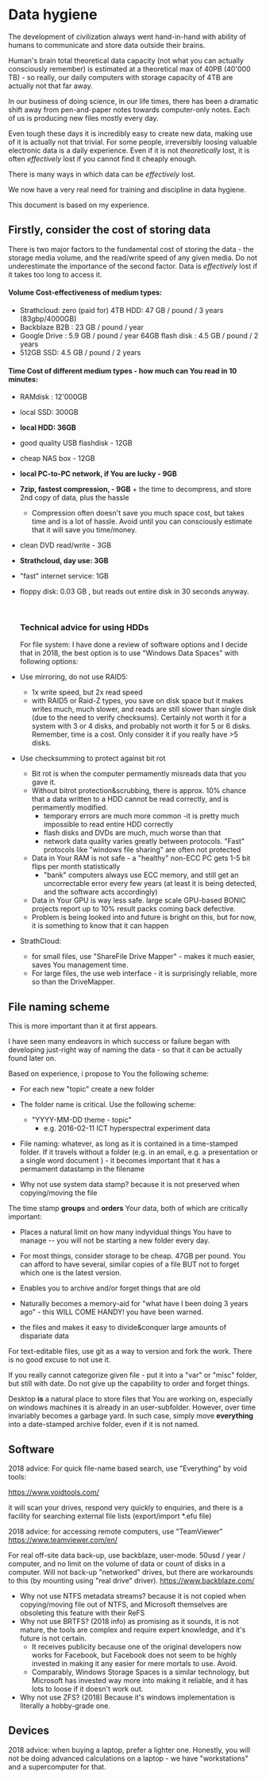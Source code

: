 # Data hygiene

The development of civilization always went hand-in-hand with ability of humans to communicate and store data outside their brains.

Human's brain total theoretical data capacity (not what you can actually consciously remember) is estimated at a theoretical max of 40PB (40'000 TB) - so really, our daily computers with storage capacity of 4TB are actually not that far away.

In our business of doing science, in our life times, there has been a dramatic shift away from pen-and-paper notes towards computer-only notes. Each of us is producing new files mostly every day. 

Even tough these days it is incredibly easy to create new data, making use of it is actually not that trivial. For some people, irreversibly loosing valuable electronic data is a daily experience. Even if it is not *theoretically* lost, it is often *effectively* lost if you cannot find it cheaply enough.

There is many ways in which data can be *effectively* lost. 

We now have a very real need for training and discipline in data hygiene.

This document is based on my experience.

## Firstly, consider the cost of storing data

There is two major factors to the fundamental cost of storing the data - the storage media volume, and the read/write speed of any given media. Do not underestimate the importance of the second factor. Data is *effectively* lost if it takes too long to access it.

#### Volume Cost-effectiveness of medium types:

* Strathcloud:                        zero (paid for)
	 4TB HDD:  			      47 GB / pound /  3 years   (83gbp/4000GB)
* Backblaze B2B :                 23 GB / pound / year
* Google Drive :                  5.9 GB / pound / year
	 64GB flash disk : 		  4.5 GB / pound / 2 years
* 512GB SSD:                     4.5 GB / pound / 2 years

#### Time Cost of different medium types -  how much can You read in 10 minutes:

* RAMdisk : 12'000GB

* local SSD: 300GB

* **local HDD: 36GB**

* good quality USB flashdisk - 12GB

* cheap NAS box - 12GB

* **local PC-to-PC network, if You are lucky - 9GB**

* **7zip, fastest compression,  - 9GB** + the time to decompress, and store 2nd copy of data, plus the hassle
  * Compression often doesn't save you much space cost, but takes time and is a lot of hassle. Avoid until you can consciously estimate that it will save you time/money.

* clean DVD read/write - 3GB

* **Strathcloud, day use: 3GB**

* "fast" internet service: 1GB

* floppy disk: 0.03 GB ,  but reads out entire disk in 30 seconds anyway.

  ​

  ### Technical advice for using HDDs 

  For file system: I have done a review of software options and I decide that in 2018, the best option is to use "Windows Data Spaces" with following options:


* Use mirroring, do not use RAID5:
  * 1x write speed, but 2x read speed
  * with RAID5 or Raid-Z types, you save on disk space but it makes writes much, much slower, and reads are still slower than single disk (due to the need to verify checksums). Certainly not worth it for a system with 3 or 4 disks, and probably not worth it for 5 or 6 disks. Remember, time is a cost. Only consider it if you really have >5 disks.
* Use checksumming to protect against bit rot
  * Bit rot is when the computer permamently misreads data that you gave it.
  * Without bitrot protection&scrubbing, there is approx. 10% chance that a data written to a HDD cannot be read correctly, and is permamently modified.
    * temporary errors are much more common -it is pretty much impossible to read entire HDD correctly
    * flash disks and DVDs are much, much worse than that
    * network data quality varies greatly between protocols. "Fast" protocols like "windows file sharing" are often not protected
  * Data in Your RAM is not safe - a "healthy" non-ECC PC gets 1-5 bit flips per month statistically
    * "bank" computers always use ECC memory, and still get an uncorrectable error every few years (at least it is being detected, and the software acts accordingly)
  * Data in Your GPU is way less safe. large scale GPU-based BONIC projects report up to 10% result packs coming back defective.
  * Problem is being looked into and future is bright on this, but for now, it is something to know that it can happen


* StrathCloud:
  * for small files, use "ShareFile Drive Mapper" - makes it much easier, saves You management time.
  * For large files, the use web interface - it is surprisingly reliable, more so than the DriveMapper.

## File naming scheme

This is more important than it at first appears.

I have seen many endeavors in which success or failure began with developing just-right way of naming the data - so that it can be actually found later on.

Based on experience, i propose to You the following scheme:

* For each new "topic" create a new folder

* The folder name is critical. Use the following scheme:

  * "YYYY-MM-DD theme - topic"
    * e.g. 2016-02-11 ICT hyperspectral experiment data

* File naming: whatever, as long as it is contained in a time-stamped folder. If it travels without a folder (e.g. in an email, e.g. a presentation or a single word document ) - it becomes important that it has a permament datastamp in the filename

* Why not use system data stamp? because it is not preserved when copying/moving the file


The time stamp **groups** and **orders** Your data, both of which are critically important:


* Places a natural limit on how many indyvidual things You have to manage -- you will not be starting a new folder every day.

* For most things, consider storage to be cheap. 47GB per pound. You can afford to have several, similar copies of a file BUT not to forget which one is the latest version.

* Enables you to archive and/or forget things that are old

* Naturally becomes a memory-aid for "what have I been doing 3 years ago" - this WILL COME HANDY! you have been warned.

* the files and makes it easy to divide&conquer large amounts of dispariate data




For text-editable files, use git as a way to version and fork the work. There is no good excuse to not use it.



If you really cannot categorize given file - put it into a "var" or "misc" folder, but still with date.  Do not give up the capability to order and forget things.



Desktop **is** a natural place to store files that You are working on, especially on windows machines it is already in an user-subfolder. However, over time invariably becomes a garbage yard. In such case, simply move **everything** into a date-stamped archive folder, even if it is not named.

## Software



2018 advice: For quick file-name based search, use "Everything" by void tools:

https://www.voidtools.com/

it will scan your drives, respond very quickly to enquiries, and there is a facility for searching external file lists (export/import *.efu file)

2018 advice: for accessing remote computers, use "TeamViewer"  https://www.teamviewer.com/en/ 



For real off-site data back-up, use backblaze, user-mode. 50usd / year / computer, and no limit on the volume of data or count of disks in a computer. Will not back-up "networked" drives, but there are workarounds to this (by mounting using "real drive" driver). https://www.backblaze.com/





- Why not use NTFS metadata streams? because it is not copied when copying/moving file out of NTFS, and Microsoft themselves are obsoleting this feature with their ReFS
- Why not use BRTFS? (2018 info) as promising as it sounds, it is not mature, the tools are complex and require expert knowledge, and it's future is not certain. 
  - It receives publicity because one of the original developers now works for Facebook, but Facebook does not seem to be highly invested in making it any easier for mere mortals to use. Avoid. 
  - Comparably, Windows Storage Spaces is a similar technology, but Microsoft has invested way more into making it reliable, and it has lots to loose if it doesn't work out.
- Why not use ZFS? (2018) Because it's windows implementation is literally a hobby-grade one. 

## Devices

2018 advice: when buying a laptop, prefer a lighter one. Honestly, you will not be doing advanced calculations on a laptop - we have "workstations" and a supercomputer for that.



